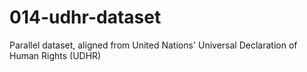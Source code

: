 # 014-udhr-dataset
Parallel dataset, aligned from United Nations' Universal Declaration of Human Rights (UDHR)
